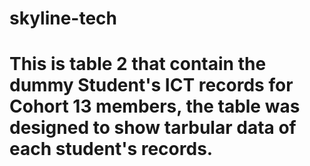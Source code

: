 # skyline-tech

# This is table 2 that contain the dummy Student's ICT records for Cohort 13 members, the table was designed to show tarbular data of each student's records.
